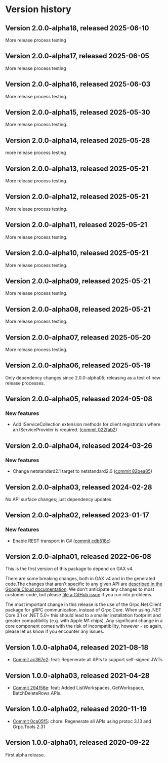 # Version history

## Version 2.0.0-alpha18, released 2025-06-10

More release process testing

## Version 2.0.0-alpha17, released 2025-06-05

More release process testing

## Version 2.0.0-alpha16, released 2025-06-03

More release process testing.

## Version 2.0.0-alpha15, released 2025-05-30

More release process testing.

## Version 2.0.0-alpha14, released 2025-05-28

more release process testing

## Version 2.0.0-alpha13, released 2025-05-21

More release process testing.

## Version 2.0.0-alpha12, released 2025-05-21

More release process testing.

## Version 2.0.0-alpha11, released 2025-05-21

More release process testing.

## Version 2.0.0-alpha10, released 2025-05-21

More release process testing.

## Version 2.0.0-alpha09, released 2025-05-21

More release process testing.

## Version 2.0.0-alpha08, released 2025-05-21

More release process testing.

## Version 2.0.0-alpha07, released 2025-05-20

More release process testing.

## Version 2.0.0-alpha06, released 2025-05-19

Only dependency changes since 2.0.0-alpha05; releasing as a test of new release processes.

## Version 2.0.0-alpha05, released 2024-05-08

### New features

- Add IServiceCollection extension methods for client registration where an IServiceProvider is required. ([commit 022fab2](https://github.com/googleapis/google-cloud-dotnet/commit/022fab203f28fb9c608972af7f8b83f571ae5694))

## Version 2.0.0-alpha04, released 2024-03-26

### New features

- Change netstandard2.1 target to netstandard2.0 ([commit 82bea85](https://github.com/googleapis/google-cloud-dotnet/commit/82bea850661975b9750ac30753528cc9d2e05240))

## Version 2.0.0-alpha03, released 2024-02-28

No API surface changes; just dependency updates.

## Version 2.0.0-alpha02, released 2023-01-17

### New features

- Enable REST transport in C# ([commit cdb518c](https://github.com/googleapis/google-cloud-dotnet/commit/cdb518c3524106ea73f0e546557a0180589ca3b0))

## Version 2.0.0-alpha01, released 2022-06-08

This is the first version of this package to depend on GAX v4.

There are some breaking changes, both in GAX v4 and in the generated
code.The changes that aren't specific to any given API are [described in the Google Cloud
documentation](https://cloud.google.com/dotnet/docs/reference/help/breaking-gax4).
We don't anticipate any changes to most customer code, but please [file a
GitHub issue](https://github.com/googleapis/google-cloud-dotnet/issues/new/choose)
if you run into problems.

The most important change in this release is the use of the Grpc.Net.Client package
for gRPC communication, instead of Grpc.Core. When using .NET Core 3.1 or .NET 5.0+
this should lead to a smaller installation footprint and greater compatibility (e.g.
with Apple M1 chips). Any significant change in a core component comes with the risk
of incompatibility, however - so again, please let us know if you encounter any
issues.
## Version 1.0.0-alpha04, released 2021-08-18

- [Commit ac367e2](https://github.com/googleapis/google-cloud-dotnet/commit/ac367e2): feat: Regenerate all APIs to support self-signed JWTs

## Version 1.0.0-alpha03, released 2021-04-28

- [Commit 294f56e](https://github.com/googleapis/google-cloud-dotnet/commit/294f56e): feat: Added ListWorkspaces, GetWorkspace, BatchDeleteRows APIs.

## Version 1.0.0-alpha02, released 2020-11-19

- [Commit 0ca05f5](https://github.com/googleapis/google-cloud-dotnet/commit/0ca05f5): chore: Regenerate all APIs using protoc 3.13 and Grpc.Tools 2.31

## Version 1.0.0-alpha01, released 2020-09-22

First alpha release.

